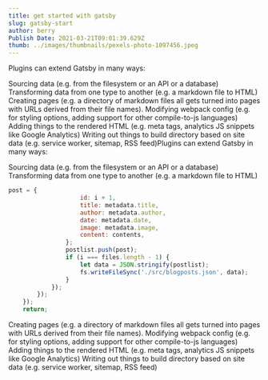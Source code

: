 ```yaml
---
title: get started with gatsby
slug: gatsby-start
author: berry
Publish Date: 2021-03-21T09:01:39.629Z
thumb: ../images/thumbnails/pexels-photo-1097456.jpeg
---
```

Plugins can extend Gatsby in many ways:

Sourcing data (e.g. from the filesystem or an API or a database)
Transforming data from one type to another (e.g. a markdown file to HTML)
Creating pages (e.g. a directory of markdown files all gets turned into pages with URLs derived from their file names).
Modifying webpack config (e.g. for styling options, adding support for other compile-to-js languages)
Adding things to the rendered HTML (e.g. meta tags, analytics JS snippets like Google Analytics)
Writing out things to build directory based on site data (e.g. service worker, sitemap, RSS feed)Plugins can extend Gatsby in many ways:

Sourcing data (e.g. from the filesystem or an API or a database)
Transforming data from one type to another (e.g. a markdown file to HTML)
```js
post = {
					id: i + 1,
					title: metadata.title,
					author: metadata.author,
					date: metadata.date,
					image: metadata.image,
					content: contents,
				};
				postlist.push(post);
				if (i === files.length - 1) {
					let data = JSON.stringify(postlist);
					fs.writeFileSync('./src/blogposts.json', data);
				}
			});
		});
	});
	return;
```

Creating pages (e.g. a directory of markdown files all gets turned into pages with URLs derived from their file names).
Modifying webpack config (e.g. for styling options, adding support for other compile-to-js languages)
Adding things to the rendered HTML (e.g. meta tags, analytics JS snippets like Google Analytics)
Writing out things to build directory based on site data (e.g. service worker, sitemap, RSS feed)

